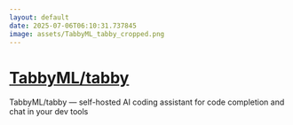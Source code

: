 ```yaml
---
layout: default
date: 2025-07-06T06:10:31.737845
image: assets/TabbyML_tabby_cropped.png
---
```


# [TabbyML/tabby](https://github.com/TabbyML/tabby)

TabbyML/tabby — self-hosted AI coding assistant for code completion and chat in your dev tools
